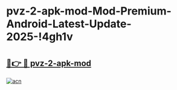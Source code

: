 # pvz-2-apk-mod-Mod-Premium-Android-Latest-Update-2025-!4gh1v

# <h2><a href="https://sdg1l3.esa.edu.pl?title=pvz-2-apk-mod&ref=4gh1v">🔗👉 🔴 pvz-2-apk-mod</a></h2>

[![acn](https://github.com/user-attachments/assets/0f9c940e-d8b0-45ae-aac7-cd30a18b3e1c)](https://sdg1l3.esa.edu.pl?title=pvz-2-apk-mod&ref=4gh1v)

